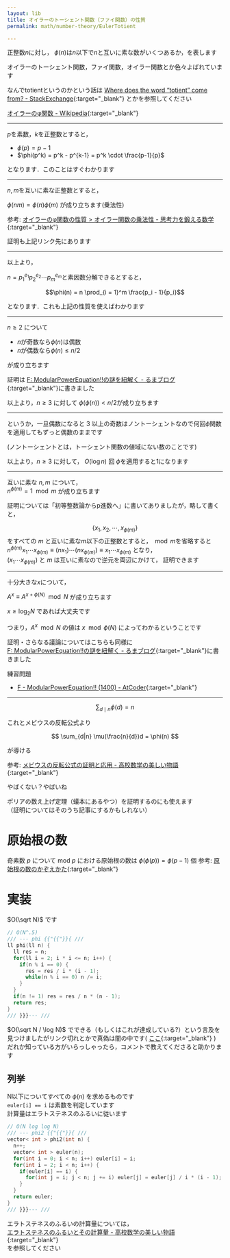 ```yaml
---
layout: lib
title: オイラーのトーシェント関数（ファイ関数）の性質
permalink: math/number-theory/EulerTotient

---
```



正整数$n$に対し，
$\phi(n)$は$n$以下で$n$と互いに素な数がいくつあるか，を表します

オイラーのトーシェント関数，ファイ関数，オイラー関数とか色々よばれています

なんでtotientというのかという話は [Where does the word “totient” come from? - StackExchange](https://english.stackexchange.com/questions/23694/where-does-the-word-totient-come-from){:target="_blank"} とかを参照してください

[オイラーのφ関数 - Wikipedia](https://ja.wikipedia.org/wiki/オイラーのφ関数){:target="_blank"}

---

$p$を素数，$k$を正整数とすると，

* $\phi(p) = p - 1$
* $\phi(p^k) = p^k - p^{k-1} = p^k \cdot \frac{p-1}{p}$

となります．このことはすぐわかります

---

$n,m$を互いに素な正整数とすると，

$\phi(nm)=\phi(n)\phi(m)$ が成り立ちます(乗法性)

参考: [オイラーのφ関数の性質 > オイラー関数の乗法性 - 思考力を鍛える数学](http://www.mathlion.jp/article/ar042.html#3){:target="_blank"}

証明も上記リンク先にあります

---

以上より，

$n = p_1^{e_1}p_2^{e_2}\cdots p_m^{e_m}$と素因数分解できるとすると，

$$\phi(n) = n \prod_{i = 1}^m \frac{p_i - 1}{p_i}$$

となります．これも上記の性質を使えばわかります

---

$n \geq 2$ について

* $n$が奇数なら$\phi(n)$は偶数
* $n$が偶数なら$\phi(n) \le n/2$

が成り立ちます

証明は [F: ModularPowerEquation!!の謎を紐解く - るまブログ](https://tomorinao.blogspot.com/2018/09/f-modularpowerequation.html){:target="_blank"}に書きました

以上より，$n \geq 3$ に対して $\phi(\phi(n)) \lt n/2$が成り立ちます

---

というか，一旦偶数になると $3$ 以上の奇数はノントーシェントなので何回$\phi$関数を適用してもずっと偶数のままです

(ノントーシェントとは，トーシェント関数の値域にない数のことです)

以上より，$n \geq 3$ に対して， $O(\log n)$ 回 $\phi$を適用すると$1$になります

---

互いに素な $n, m$ について，  
$n^{\phi(m)} = 1 \mod m$ が成り立ちます

証明については「初等整数論からp進数へ」に書いてありましたが，略して書くと，

$$\{ x_1, x_2, \cdots, x_{\phi(m)} \}$$ をすべての $m$ と互いに素な$m$以下の正整数とすると，$\mod m$を省略すると  
$n^{\phi(m)}x_1\cdots x_{\phi(m)} \equiv (nx_1)\cdots (nx_{\phi(m)}) \equiv x_1 \cdots x_{\phi(m)}$ となり，  
$(x_1 \cdots x_{\phi(m)})$ と $m$ は互いに素なので逆元を両辺にかけて， 証明できます

---

十分大きな$x$について，

$A^x \equiv A^{x+\phi(N)} \mod N$ が成り立ちます

$x \geq \log_2 N$ であれば大丈夫です

つまり，$A^x \mod N$ の値は $x \mod \phi(N)$ によってわかるということです

証明・さらなる議論についてはこちらも同様に  
[F: ModularPowerEquation!!の謎を紐解く - るまブログ](https://tomorinao.blogspot.com/2018/09/f-modularpowerequation.html){:target="_blank"}<!--_-->に書きました

練習問題

* [F - ModularPowerEquation!! (1400) - AtCoder](https://beta.atcoder.jp/contests/tenka1-2017/tasks/tenka1_2017_f){:target="_blank"}<!--_-->

---

$$
\sum_{d\mid n} \phi(d) = n
$$

これとメビウスの反転公式より

$$
\sum_{d|n} \mu(\frac{n}{d})d = \phi(n)
$$

が導ける

参考: [メビウスの反転公式の証明と応用 - 高校数学の美しい物語](https://mathtrain.jp/mobiusinversion){:target="_blank"}

やばくない？やばいね

ポリアの数え上げ定理（蟻本にあるやつ）を証明するのにも使えます  
（証明についてはそのうち記事にするかもしれない）

# 原始根の数

奇素数 $p$ について $\mathrm{mod}\ p$ における原始根の数は $\phi(\phi(p)) = \phi(p-1)$ 個 参考: [原始根の数のかぞえかた](http://tsujimotter.hatenablog.com/entry/primitive-root){:target="_blank"}<!--_-->

# 実装

$O(\sqrt N)$ です


```cpp
// O(N^.5)
/// --- phi {{"{{"}}{ ///
ll phi(ll n) {
  ll res = n;
  for(ll i = 2; i * i <= n; i++) {
    if(n % i == 0) {
      res = res / i * (i - 1);
      while(n % i == 0) n /= i;
    }
  }
  if(n != 1) res = res / n * (n - 1);
  return res;
}
/// }}}--- ///
```


$O(\sqrt N / \log N)$ でできる（もしくはこれが達成している?）という言及を見つけましたがリンク切れとかで真偽は闇の中です( [ここ](https://github.com/eandbsoftware/libraryCPP/blob/master/ライブラリまとめ.txt#L279){:target="_blank"} )  
だれか知っている方がいらっしゃったら，コメントで教えてくださると助かります

## 列挙

N以下についてすべての $\phi(n)$ を求めるものです  
`euler[i] == i` は素数を判定しています  
計算量はエラトステネスのふるいに従います


```cpp
// O(N log log N)
/// --- phi2 {{"{{"}}{ ///
vector< int > phi2(int n) {
  n++;
  vector< int > euler(n);
  for(int i = 0; i < n; i++) euler[i] = i;
  for(int i = 2; i < n; i++) {
    if(euler[i] == i) {
      for(int j = i; j < n; j += i) euler[j] = euler[j] / i * (i - 1);
    }
  }
  return euler;
}
/// }}}--- ///
```


エラトステネスのふるいの計算量については，  
[エラトステネスのふるいとその計算量 - 高校数学の美しい物語](https://mathtrain.jp/eratosthenes){:target="_blank"}  
を参照してください

